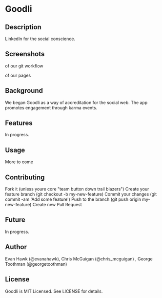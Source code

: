 # Goodli

## Description

LinkedIn for the social conscience. 

## Screenshots

of our git workflow

of our pages

## Background

We began Goodli as a way of accreditation for the social web. The app promotes engagement through karma events.

## Features

In progress.

## Usage

More to come

## Contributing

Fork it (unless youre core "team button down trail blazers")
Create your feature branch (git checkout -b my-new-feature)
Commit your changes (git commit -am 'Add some feature')
Push to the branch (git push origin my-new-feature)
Create new Pull Request

## Future

In progress.

## Author

Evan Hawk (@evanahawk), Chris McGuigan (@chris_mcguigan) , George Toothman (@georgetoothman)

## License

Goodli is MIT Licensed. See LICENSE for details.